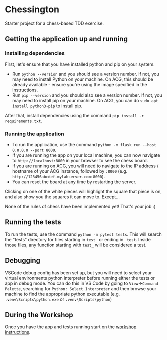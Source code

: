 # Chessington

Starter project for a chess-based TDD exercise.

## Getting the application up and running

### Installing dependencies
First, let's ensure that you have installed python and pip on your system. 

- Run `python --version` and you should see a version number. If not, you may need to install Python on your machine. On ACG, this should be already available - ensure you're using the image specified in the instructions.
- Run `pip --version` and you should also see a version number. If not, you may need to install pip on your machine. On ACG, you can do `sudo apt install python3-pip` to install pip.

After that, install dependencies using the command `pip install -r requirements.txt`.

### Running the application

- To run the application, use the command ``python -m flask run --host 0.0.0.0 --port 8000``.
- If you are running the app on your local machine, you can now navigate to `http://localhost:8000` in your browser to see the chess board.
- If you are running on ACG, you will need to navigate to the IP address / hostname of your ACG instance, followed by `:8000` (e.g. `http://123456abcdef.mylabserver.com:8000`).
- You can reset the board at any time by restarting the server.

Clicking on one of the white pieces will highlight the square that piece is on, and also show you the squares it can move to. Except...

None of the rules of chess have been implemented yet! That's your job :)

## Running the tests

To run the tests, use the command `python -m pytest tests`. This will search the "tests" directory for files starting in `test_` or ending in `_test`. Inside those files, any function starting with `test_` will be considered a test.

## Debugging

VSCode debug config has been set up, but you will need to select your virtual environments python interpreter
before running either the tests or app in debug mode. You can do this in VS Code by going to `View`->`Command Palette`,
searching for `Python: Select Interpreter` and then browse your machine to find the appropriate python executable
(e.g. `.venv\Scripts\python.exe` or `.venv\Scripts\python`)

## During the Workshop

Once you have the app and tests running start on the [workshop instructions](./during_the_workshop.md).
